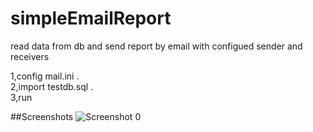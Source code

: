 # simpleEmailReport
read data from db and send report by email with configued sender and receivers 

1,config mail.ini .   
2,import testdb.sql .  
3,run

##Screenshots
![Screenshot 0](https://raw.githubusercontent.com/zealot2002/simpleEmailReport/master/screenshot/%E5%B1%8F%E5%B9%95%E5%BF%AB%E7%85%A7%202017-01-18%20%E4%B8%8A%E5%8D%8811.25.57.png)
